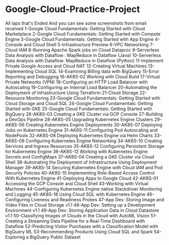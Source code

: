 # Google-Cloud-Practice-Project
All laps that's Ended
And you can see some screenshots from email received
1-Google Cloud Fundamentals: Getting Started with Cloud Marketplace
2-Google Cloud Fundamentals: Getting Started with Compute Engine
3-Google Cloud Fundamentals: Getting Started with App Engine
4-Console and Cloud Shell
5-Infrastructure Preview
6-VPC Networking
7-Cloud IAM
8-Running Apache Spark jobs on Cloud Dataproc
9-Serverless Data Analysis with Dataflow : MapReduce in Dataflow (Java)
10-Serverless Data Analysis with Dataflow: MapReduce in Dataflow (Python)
11-Implement Private Google Access and Cloud NAT
12-Creating Virtual Machines
13-Implementing Cloud SQL
14-Examining Billing data with BigQuery
15-Error Reporting and Debugging
16-AK8S-02 Working with Cloud Build
17-Virtual Private Networks (VPN)
18-Configuring an HTTP Load Balancer with Autoscaling
19-Configuring an Internal Load Balancer
20-Automating the Deployment of Infrastructure Using Terraform
21-Cloud Storage
22-Resource Monitoring
23-Google Cloud Fundamentals: Getting Started with Cloud Storage and Cloud SQL
24-Google Cloud Fundamentals: Getting Started with GKE
25-Google Cloud Fundamentals: Getting Started with BigQuery
26-AK8S-03 Creating a GKE Cluster via GCP Console
27-Building a DevOps Pipeline
28-AK8S-05 Upgrading Kubernetes Engine Clusters
29-AK8S-06 Creating Kubernetes Engine Deployments
30-AK8S-07 Deploying Jobs on Kubernetes Engine
31-AK8S-11 Configuring Pod Autoscaling and NodePools
32-AK8S-08 Deploying Kubernetes Engine via Helm Charts
33-AK8S-09 Configuring Kubernetes Engine Networking
34-AK8S-10 Creating Services and Ingress Resources
35-AK8S-12 Configuring Persistent Storage for Kubernetes Engine
36-AK8S-13 Working with Kubernetes Engine Secrets and ConfigMaps
37-AK8S-04 Creating a GKE Cluster via Cloud Shell
38-Automating the Deployment of Infrastructure Using Deployment Manager
39-AK8S-14 Securing Kubernetes Engine with Cloud IAM and Pod Security Policies
40-AK8S-15 Implementing Role-Based Access Control With Kubernetes Engine
41-Deploying Apps to Google Cloud
42-AK8S-01 Accessing the GCP Console and Cloud Shell
43-Working with Virtual Machines
44-Configuring Kubernetes Engine native Stackdriver Monitoring and Logging
45-AK8S-18 Using Cloud SQL with Kubernetes Engine
46-Configuring Liveness and Readiness Probes
47-App Dev: Storing Image and Video Files in Cloud Storage v1.1
48-App Dev: Setting up a Development Environment v1.1
49-App Dev: Storing Application Data in Cloud Datastore v1.1
50-Classifying Images of Clouds in the Cloud with AutoML Vision
51-Creating a Streaming Data Pipeline for a Real-Time Dashboard with Dataflow
52-Predicting Visitor Purchases with a Classification Model with BigQuery ML
53-Recommending Products Using Cloud SQL and Spark
54-Exploring a BigQuery Public Dataset
